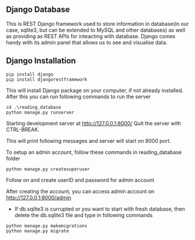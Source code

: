 ## Django Database

This is REST Django framework used to store information in database(in our case, sqlite3, but can be extended to MySQL and other databases) as well as providing as REST APIs for inteacting with database. Django comes handy with its admin panel that allows us to see and visualise data.

## Django Installation
```
pip install django
pip install djangorestframework
```
This will install Django package on your computer, if not already installed. After this you can run following commands to run the server
```
cd .\reading_database
python manage.py runserver
```
Starting development server at http://127.0.0.1:8000/
Quit the server with CTRL-BREAK.

This will print following messages and server will start on 8000 port.

To setup an admin account, follow these commands in reading_database folder

```
python manage.py createsuperuser
```
Follow on and create userID and password for admin account

After creating the account, you can access admin account on http://127.0.0.1:8000/admin

- If db.sqlite3 is currupted or you want to start with fresh database, then delete the db.sqlite3 file and type in following commands
```
python manage.py makemigrations
python manage.py migrate
```


